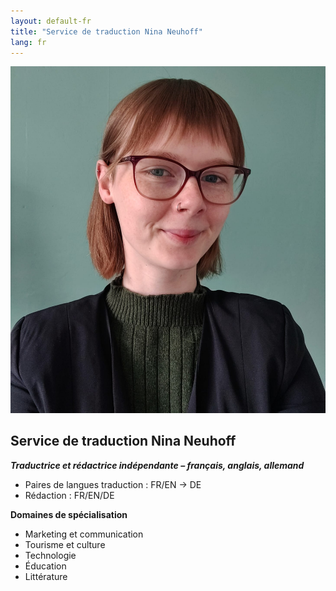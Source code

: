 ```yaml
---
layout: default-fr
title: "Service de traduction Nina Neuhoff"
lang: fr
---
```


<div class="hero">
  <img src="../assets/profil.jpg" alt="Photo de profil Nina Neuhoff">
  <div class="hero-text">
    <h2>Service de traduction Nina Neuhoff</h2>
    <p><em><b>Traductrice et rédactrice indépendante – français, anglais, allemand</b></em></p>
    <ul>
      <li>Paires de langues traduction : FR/EN → DE</li>
      <li>Rédaction : FR/EN/DE</li>
    </ul>
    <p><b>Domaines de spécialisation</b></p>
    <ul>
      <li>Marketing et communication</li>
      <li>Tourisme et culture</li>
      <li>Technologie</li>
      <li>Éducation</li>
      <li>Littérature</li>
    </ul>
  </div>
</div>

